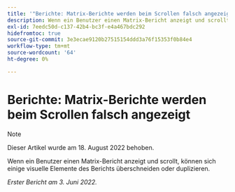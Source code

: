```yaml
---
title: '"Berichte: Matrix-Berichte werden beim Scrollen falsch angezeigt.'
description: Wenn ein Benutzer einen Matrix-Bericht anzeigt und scrollt, können sich einige visuelle Elemente des Berichts überschneiden oder duplizieren.
exl-id: 7eedc50d-c137-42b4-bc3f-e4a467bdc292
hidefromtoc: true
source-git-commit: 3e3ecae9120b27515154ddd3a76f15353f0b84e4
workflow-type: tm+mt
source-wordcount: '64'
ht-degree: 0%

---
```


# Berichte: Matrix-Berichte werden beim Scrollen falsch angezeigt

>[!NOTE]
>
>Dieser Artikel wurde am 18. August 2022 behoben.

Wenn ein Benutzer einen Matrix-Bericht anzeigt und scrollt, können sich einige visuelle Elemente des Berichts überschneiden oder duplizieren.

_Erster Bericht am 3. Juni 2022._
